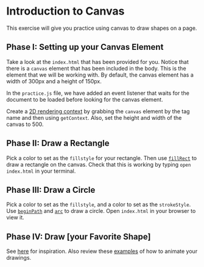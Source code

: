 # Introduction to Canvas

This exercise will give you practice using canvas to draw
shapes on a page.

## Phase I: Setting up your Canvas Element

Take a look at the `index.html` that has been provided for you. Notice
that there is a `canvas` element that has been included in the body.
This is the element that we will be working with. By default, the canvas
element has a width of 300px and a height of 150px.

In the `practice.js` file, we have added an event listener that waits
for the document to be loaded before looking for the canvas element.  

Create a [2D rendering context][CanvasRenderingContext2D] by grabbing
the `canvas` element by the tag name and then using `getContext`. Also,
set the height and width of the canvas to 500.

## Phase II: Draw a Rectangle

Pick a color to set as the `fillstyle` for your rectangle. Then use
[`fillRect`][fillRect] to draw a rectangle on the canvas. Check that
this is working by typing `open index.html` in your terminal.  

## Phase III: Draw a Circle

Pick a color to set as the `fillstyle`, and a color to set as the
`strokeStyle`. Use [`beginPath`][beginPath] and [`arc`][arc] to
draw a circle. Open `index.html` in your browser to view it.

## Phase IV: Draw [your Favorite Shape]
See [here][shapes] for inspiration. Also review
these [examples][animation] of how to animate your drawings.  


[CanvasRenderingContext2D]: https://developer.mozilla.org/en-US/docs/Web/API/CanvasRenderingContext2D
[fillRect]: https://developer.mozilla.org/en-US/docs/Web/API/CanvasRenderingContext2D/fillRect
[beginPath]: https://developer.mozilla.org/en-US/docs/Web/API/CanvasRenderingContext2D/beginPath
[arc]: https://developer.mozilla.org/en-US/docs/Web/API/CanvasRenderingContext2D/arc
[shapes]: https://developer.mozilla.org/en-US/docs/Web/API/Canvas_API/Tutorial/Drawing_shapes
[animation]: https://developer.mozilla.org/en-US/docs/Web/API/Canvas_API/Tutorial/Basic_animations
